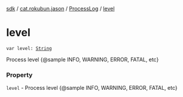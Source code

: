 [sdk](../../index.md) / [cat.rokubun.jason](../index.md) / [ProcessLog](index.md) / [level](./level.md)

# level

`var level: `[`String`](https://kotlinlang.org/api/latest/jvm/stdlib/kotlin/-string/index.html)

Process level {@sample INFO, WARNING, ERROR, FATAL, etc}

### Property

`level` - Process level {@sample INFO, WARNING, ERROR, FATAL, etc}